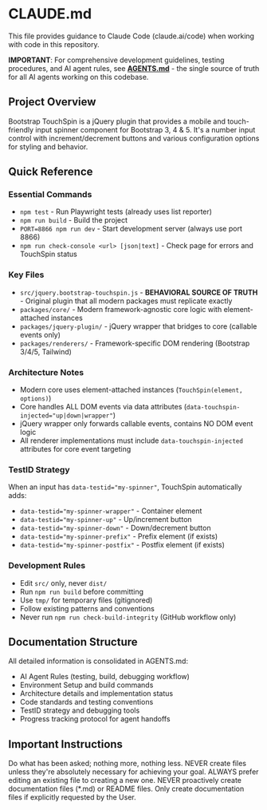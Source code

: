 # CLAUDE.md

This file provides guidance to Claude Code (claude.ai/code) when working with code in this repository.

**IMPORTANT**: For comprehensive development guidelines, testing procedures, and AI agent rules, see **[AGENTS.md](./AGENTS.md)** - the single source of truth for all AI agents working on this codebase.

## Project Overview

Bootstrap TouchSpin is a jQuery plugin that provides a mobile and touch-friendly input spinner component for Bootstrap 3, 4 & 5. It's a number input control with increment/decrement buttons and various configuration options for styling and behavior.

## Quick Reference

### Essential Commands
- `npm test` - Run Playwright tests (already uses list reporter)
- `npm run build` - Build the project
- `PORT=8866 npm run dev` - Start development server (always use port 8866)
- `npm run check-console <url> [json|text]` - Check page for errors and TouchSpin status

### Key Files
- `src/jquery.bootstrap-touchspin.js` - **BEHAVIORAL SOURCE OF TRUTH** - Original plugin that all modern packages must replicate exactly
- `packages/core/` - Modern framework-agnostic core logic with element-attached instances
- `packages/jquery-plugin/` - jQuery wrapper that bridges to core (callable events only)
- `packages/renderers/` - Framework-specific DOM rendering (Bootstrap 3/4/5, Tailwind)

### Architecture Notes
- Modern core uses element-attached instances (`TouchSpin(element, options)`)
- Core handles ALL DOM events via data attributes (`data-touchspin-injected="up|down|wrapper"`)
- jQuery wrapper only forwards callable events, contains NO DOM event logic
- All renderer implementations must include `data-touchspin-injected` attributes for core event targeting

### TestID Strategy
When an input has `data-testid="my-spinner"`, TouchSpin automatically adds:
- `data-testid="my-spinner-wrapper"` - Container element
- `data-testid="my-spinner-up"` - Up/increment button  
- `data-testid="my-spinner-down"` - Down/decrement button
- `data-testid="my-spinner-prefix"` - Prefix element (if exists)
- `data-testid="my-spinner-postfix"` - Postfix element (if exists)

### Development Rules
- Edit `src/` only, never `dist/`
- Run `npm run build` before committing
- Use `tmp/` for temporary files (gitignored)
- Follow existing patterns and conventions
- Never run `npm run check-build-integrity` (GitHub workflow only)

## Documentation Structure

All detailed information is consolidated in AGENTS.md:
- AI Agent Rules (testing, build, debugging workflow)
- Environment Setup and build commands
- Architecture details and implementation status
- Code standards and testing conventions
- TestID strategy and debugging tools
- Progress tracking protocol for agent handoffs

## Important Instructions

Do what has been asked; nothing more, nothing less.
NEVER create files unless they're absolutely necessary for achieving your goal.
ALWAYS prefer editing an existing file to creating a new one.
NEVER proactively create documentation files (*.md) or README files. Only create documentation files if explicitly requested by the User.